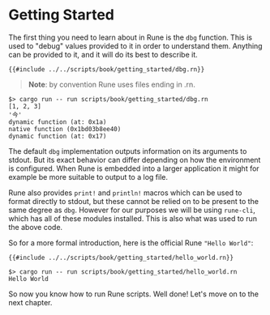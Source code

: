 # Getting Started

The first thing you need to learn about in Rune is the `dbg` function. This is
used to "debug" values provided to it in order to understand them. Anything can
be provided to it, and it will do its best to describe it.

```rune
{{#include ../../scripts/book/getting_started/dbg.rn}}
```
> **Note**: by convention Rune uses files ending in .rn.

```text
$> cargo run -- run scripts/book/getting_started/dbg.rn
[1, 2, 3]
'今'
dynamic function (at: 0x1a)
native function (0x1bd03b8ee40)
dynamic function (at: 0x17)
```

The default `dbg` implementation outputs information on its arguments to stdout.
But its exact behavior can differ depending on how the environment is
configured. When Rune is embedded into a larger application it might for example
be more suitable to output to a log file.

Rune also provides `print!` and `println!` macros which can be used to format
directly to stdout, but these cannot be relied on to be present to the same
degree as `dbg`. However for our purposes we will be using `rune-cli`, which has
all of these modules installed. This is also what was used to run the above
code.

So for a more formal introduction, here is the official Rune `"Hello World"`:

```rune
{{#include ../../scripts/book/getting_started/hello_world.rn}}
```

```text
$> cargo run -- run scripts/book/getting_started/hello_world.rn
Hello World
```

So now you know how to run Rune scripts. Well done! Let's move on to the next
chapter.
